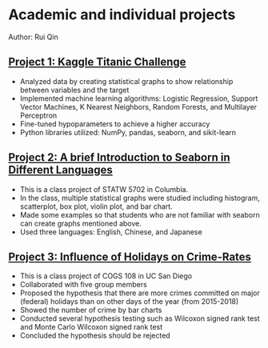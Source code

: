 # Academic and individual projects

Author: Rui Qin

## [Project 1: Kaggle Titanic Challenge](https://github.com/r3qin/Titanic-Challenge/blob/main/Titanic.ipynb)
* Analyzed data by creating statistical graphs to show relationship between variables and the target
* Implemented machine learning algorithms: Logistic Regression, Support Vector Machines, K Nearest Neighbors, Random Forests, and Multilayer Perceptron
* Fine-tuned hypoparameters to achieve a higher accuracy
* Python libraries utilized: NumPy, pandas, seaborn, and sikit-learn

## [Project 2: A brief Introduction to Seaborn in Different Languages](https://github.com/r3qin/A-brief-Introduction-to-Seaborn-in-Different-Languages/blob/main/cc.ipynb)
* This is a class project of STATW 5702 in Columbia. 
* In the class, multiple statistical graphs were studied including histogram, scatterplot, box plot, violin plot, and bar chart.
* Made some examples so that students who are not familiar with seaborn can create graphs mentioned above.
* Used three languages: English, Chinese, and Japanese

## [Project 3: Influence of Holidays on Crime-Rates](https://github.com/r3qin/Influence-of-Holidays-on-Crime-Rates/blob/master/FinalProject.ipynb)
* This is a class project of COGS 108 in UC San Diego
* Collaborated with five group members
* Proposed the hypothesis that there are more crimes committed on major (federal) holidays than on other days of the year (from 2015-2018)
* Showed the number of crime by bar charts
* Conducted several hypothesis testing such as Wilcoxon signed rank test and Monte Carlo Wilcoxon signed rank test
* Concluded the hypothesis should be rejected
